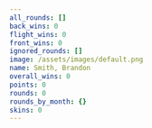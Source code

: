 ```yaml
---
all_rounds: []
back_wins: 0
flight_wins: 0
front_wins: 0
ignored_rounds: []
image: /assets/images/default.png
name: Smith, Brandon
overall_wins: 0
points: 0
rounds: 0
rounds_by_month: {}
skins: 0
---
```

